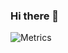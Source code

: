 ### Hi there 👋
![Metrics](https://metrics.lecoq.io/Joyreacher?template=classic&isocalendar=1&languages=1&introduction=1&activity=1&achievements=1&lines=1&isocalendar.duration=half-year&languages.limit=8&languages.sections=most-used&languages.colors=github&languages.threshold=0%25&languages.indepth=false&languages.analysis.timeout=15&languages.categories=markup%2C%20programming&languages.recent.categories=markup%2C%20programming&languages.recent.load=300&languages.recent.days=14&introduction.title=true&activity.limit=5&activity.load=300&activity.days=14&activity.filter=all&activity.visibility=all&activity.timestamps=false&achievements.threshold=C&achievements.secrets=true&achievements.display=detailed&achievements.limit=0&config.timezone=America%2FDenver)
<!-- ![Cover image](https://media-exp1.licdn.com/dms/image/C4E16AQEa9-f1xKz7tw/profile-displaybackgroundimage-shrink_350_1400/0/1637095428593?e=1643241600&v=beta&t=Qxs_2dV3VzbRHl3YzKtnJ6XJhFOtAlI2XqbUNisWn90) -->

<!--
**joyreacher/joyreacher** is a ✨ _special_ ✨ repository because its `README.md` (this file) appears on your GitHub profile.

Here are some ideas to get you started:

- 🔭 I’m currently working on ...
- 🌱 I’m currently learning ...
- 👯 I’m looking to collaborate on ...
- 🤔 I’m looking for help with ...
- 💬 Ask me about ...
- 📫 How to reach me: ...
- 😄 Pronouns: ...
- ⚡ Fun fact: ...
-->
